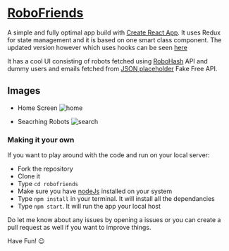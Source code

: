 # [RoboFriends](https://shehroze-1122.github.io/RoboFriends-React-Redux/)

A simple and fully optimal app build with [Create React App](https://github.com/facebook/create-react-app).
It uses Redux for state management and it is based on one smart class component.
The updated version however which uses hooks can be seen [here](https://github.com/shehroze-1122/Robofriends-usingHooks)

It has a cool UI consisting of robots fetched using [RoboHash](https://robohash.org/) API and dummy users and emails fetched from [JSON placeholder](https://jsonplaceholder.typicode.com/) Fake Free API.

## Images
- Home Screen
![home](https://github.com/shehroze-1122/RoboFriends-React-Redux/blob/main/Readme%20Images/home.PNG)

- Seacrhing Robots
![search](https://github.com/shehroze-1122/RoboFriends-React-Redux/blob/main/Readme%20Images/search.PNG)

### Making it your own
If you want to play around with the code and run on your local server:

- Fork the repository
- Clone it
- Type `cd robofriends` 
- Make sure you have [nodeJs](https://nodejs.org/en/download/) installed on your system
- Type `npm install` in your terminal. It will install all the dependancies
- Type `npm start`. It will run the app your local host 

Do let me know about any issues by opening a issues or you can create a pull request as well if you want to improve things.

Have Fun! :wink:


